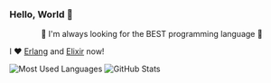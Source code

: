 ### Hello, World 👋

<p align="center">
💪 I'm always looking for the BEST programming language 💪
</p>

I ❤️ [Erlang](https://www.erlang.org/) and [Elixir](https://elixir-lang.org/) now!

![Most Used Languages](https://github-readme-stats.vercel.app/api/top-langs/?username=ajfAfg&hide=html)
![GitHub Stats](https://github-readme-stats.vercel.app/api?username=ajfAfg&show_icons=true&count_private=true&line_height=40)
